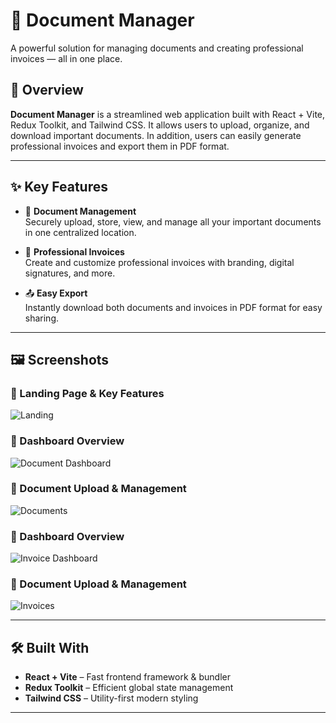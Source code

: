# 📄 Document Manager

A powerful solution for managing documents and creating professional invoices — all in one place.

## 🚀 Overview

**Document Manager** is a streamlined web application built with React + Vite, Redux Toolkit, and Tailwind CSS. It allows users to upload, organize, and download important documents. In addition, users can easily generate professional invoices and export them in PDF format.

---

## ✨ Key Features

- 📁 **Document Management**  
  Securely upload, store, view, and manage all your important documents in one centralized location.

- 🧾 **Professional Invoices**  
  Create and customize professional invoices with branding, digital signatures, and more.

- 📤 **Easy Export**  
  Instantly download both documents and invoices in PDF format for easy sharing.

---

## 🖼 Screenshots

### 🔹 Landing Page & Key Features
![Landing](./public/image/landing-page.png)

### 🔹 Dashboard Overview
![Document Dashboard](./public/image/document-dashboard-overview.png)

### 🔹 Document Upload & Management
![Documents](./public/image/document-upload-mangement.png)

### 🔹 Dashboard Overview
![Invoice Dashboard](./public/image/invoice.png)

### 🔹 Document Upload & Management
![Invoices](./public/image/invoice-input-details-management.png)

---

## 🛠 Built With

- **React + Vite** – Fast frontend framework & bundler
- **Redux Toolkit** – Efficient global state management
- **Tailwind CSS** – Utility-first modern styling

---
